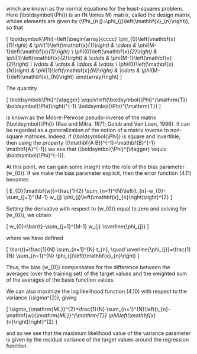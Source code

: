 which are known as the normal equations for the least-squares problem. Here \(\boldsymbol{\Phi}\) is an \(N \times M\) matrix, called the design matrix, whose elements are given by \(\Phi_{n j}=\phi_{j}\left(\mathbf{x}_{n}\right)\), so that

\[
\boldsymbol{\Phi}=\left(\begin{array}{cccc}
\phi_{0}\left(\mathbf{x}_{1}\right) & \phi_{1}\left(\mathbf{x}_{1}\right) & \cdots & \phi_{M-1}\left(\mathbf{x}_{1}\right) \\
\phi_{0}\left(\mathbf{x}_{2}\right) & \phi_{1}\left(\mathbf{x}_{2}\right) & \cdots & \phi_{M-1}\left(\mathbf{x}_{2}\right) \\
\vdots & \vdots & \ddots & \vdots \\
\phi_{0}\left(\mathbf{x}_{N}\right) & \phi_{1}\left(\mathbf{x}_{N}\right) & \cdots & \phi_{M-1}\left(\mathbf{x}_{N}\right)
\end{array}\right)
\]

The quantity

\[
\boldsymbol{\Phi}^{\dagger} \equiv\left(\boldsymbol{\Phi}^{\mathrm{T}} \boldsymbol{\Phi}\right)^{-1} \boldsymbol{\Phi}^{\mathrm{T}}
\]

is known as the Moore-Penrose pseudo-inverse of the matrix \(\boldsymbol{\Phi}\) (Rao and Mitra, 1971; Golub and Van Loan, 1996). It can be regarded as a generalization of the notion of a matrix inverse to non-square matrices. Indeed, if \(\boldsymbol{\Phi}\) is square and invertible, then using the property \((\mathbf{A B})^{-1}=\mathbf{B}^{-1} \mathbf{A}^{-1}\) we see that \(\boldsymbol{\Phi}^{\dagger} \equiv \boldsymbol{\Phi}^{-1}\).

At this point, we can gain some insight into the role of the bias parameter \(w_{0}\). If we make the bias parameter explicit, then the error function (4.11) becomes

\[
E_{D}(\mathbf{w})=\frac{1}{2} \sum_{n=1}^{N}\left\{t_{n}-w_{0}-\sum_{j=1}^{M-1} w_{j} \phi_{j}\left(\mathbf{x}_{n}\right)\right\}^{2}
\]

Setting the derivative with respect to \(w_{0}\) equal to zero and solving for \(w_{0}\), we obtain

\[
w_{0}=\bar{t}-\sum_{j=1}^{M-1} w_{j} \overline{\phi_{j}}
\]

where we have defined

\[
\bar{t}=\frac{1}{N} \sum_{n=1}^{N} t_{n}, \quad \overline{\phi_{j}}=\frac{1}{N} \sum_{n=1}^{N} \phi_{j}\left(\mathbf{x}_{n}\right)
\]

Thus, the bias \(w_{0}\) compensates for the difference between the averages (over the training set) of the target values and the weighted sum of the averages of the basis function values.

We can also maximize the log likelihood function (4.10) with respect to the variance \(\sigma^{2}\), giving

\[
\sigma_{\mathrm{ML}}^{2}=\frac{1}{N} \sum_{n=1}^{N}\left\{t_{n}-\mathbf{w}_{\mathrm{ML}}^{\mathrm{T}} \phi\left(\mathbf{x}_{n}\right)\right\}^{2}
\]

and so we see that the maximum likelihood value of the variance parameter is given by the residual variance of the target values around the regression function.